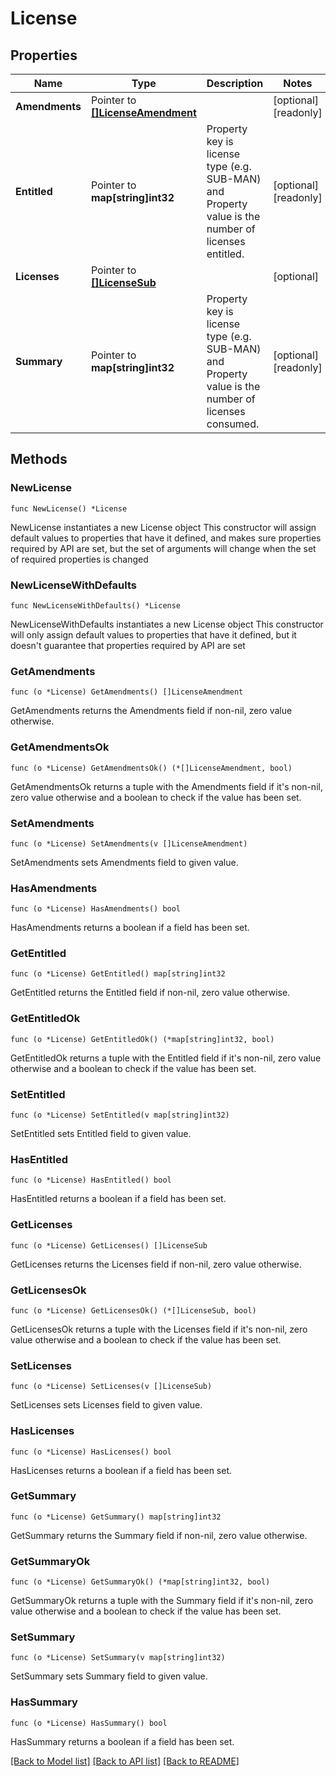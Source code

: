 # License

## Properties

Name | Type | Description | Notes
------------ | ------------- | ------------- | -------------
**Amendments** | Pointer to [**[]LicenseAmendment**](LicenseAmendment.md) |  | [optional] [readonly] 
**Entitled** | Pointer to **map[string]int32** | Property key is license type (e.g. SUB-MAN) and Property value is the number of licenses entitled. | [optional] [readonly] 
**Licenses** | Pointer to [**[]LicenseSub**](LicenseSub.md) |  | [optional] 
**Summary** | Pointer to **map[string]int32** | Property key is license type (e.g. SUB-MAN) and Property value is the number of licenses consumed. | [optional] [readonly] 

## Methods

### NewLicense

`func NewLicense() *License`

NewLicense instantiates a new License object
This constructor will assign default values to properties that have it defined,
and makes sure properties required by API are set, but the set of arguments
will change when the set of required properties is changed

### NewLicenseWithDefaults

`func NewLicenseWithDefaults() *License`

NewLicenseWithDefaults instantiates a new License object
This constructor will only assign default values to properties that have it defined,
but it doesn't guarantee that properties required by API are set

### GetAmendments

`func (o *License) GetAmendments() []LicenseAmendment`

GetAmendments returns the Amendments field if non-nil, zero value otherwise.

### GetAmendmentsOk

`func (o *License) GetAmendmentsOk() (*[]LicenseAmendment, bool)`

GetAmendmentsOk returns a tuple with the Amendments field if it's non-nil, zero value otherwise
and a boolean to check if the value has been set.

### SetAmendments

`func (o *License) SetAmendments(v []LicenseAmendment)`

SetAmendments sets Amendments field to given value.

### HasAmendments

`func (o *License) HasAmendments() bool`

HasAmendments returns a boolean if a field has been set.

### GetEntitled

`func (o *License) GetEntitled() map[string]int32`

GetEntitled returns the Entitled field if non-nil, zero value otherwise.

### GetEntitledOk

`func (o *License) GetEntitledOk() (*map[string]int32, bool)`

GetEntitledOk returns a tuple with the Entitled field if it's non-nil, zero value otherwise
and a boolean to check if the value has been set.

### SetEntitled

`func (o *License) SetEntitled(v map[string]int32)`

SetEntitled sets Entitled field to given value.

### HasEntitled

`func (o *License) HasEntitled() bool`

HasEntitled returns a boolean if a field has been set.

### GetLicenses

`func (o *License) GetLicenses() []LicenseSub`

GetLicenses returns the Licenses field if non-nil, zero value otherwise.

### GetLicensesOk

`func (o *License) GetLicensesOk() (*[]LicenseSub, bool)`

GetLicensesOk returns a tuple with the Licenses field if it's non-nil, zero value otherwise
and a boolean to check if the value has been set.

### SetLicenses

`func (o *License) SetLicenses(v []LicenseSub)`

SetLicenses sets Licenses field to given value.

### HasLicenses

`func (o *License) HasLicenses() bool`

HasLicenses returns a boolean if a field has been set.

### GetSummary

`func (o *License) GetSummary() map[string]int32`

GetSummary returns the Summary field if non-nil, zero value otherwise.

### GetSummaryOk

`func (o *License) GetSummaryOk() (*map[string]int32, bool)`

GetSummaryOk returns a tuple with the Summary field if it's non-nil, zero value otherwise
and a boolean to check if the value has been set.

### SetSummary

`func (o *License) SetSummary(v map[string]int32)`

SetSummary sets Summary field to given value.

### HasSummary

`func (o *License) HasSummary() bool`

HasSummary returns a boolean if a field has been set.


[[Back to Model list]](../README.md#documentation-for-models) [[Back to API list]](../README.md#documentation-for-api-endpoints) [[Back to README]](../README.md)


